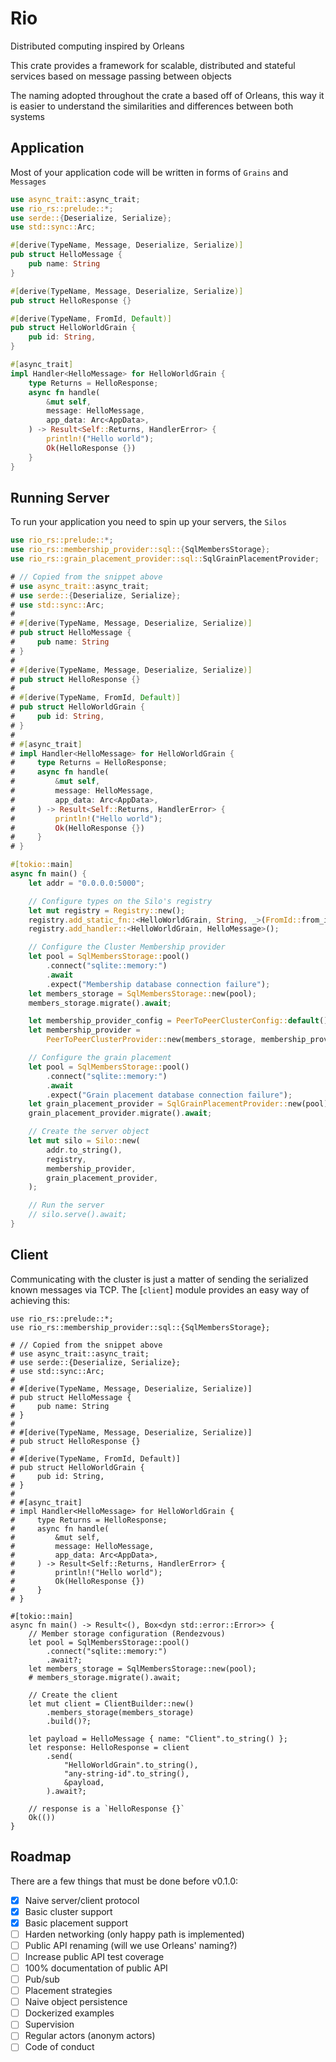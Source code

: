 # Rio

Distributed computing inspired by Orleans

This crate provides a framework for scalable, distributed and stateful services
based on message passing between objects

The naming adopted throughout the crate a based off of Orleans, this way it is
easier to understand the similarities and differences between both systems

## Application

Most of your application code will be written in forms of `Grains` and `Messages`

```rust
use async_trait::async_trait;
use rio_rs::prelude::*;
use serde::{Deserialize, Serialize};
use std::sync::Arc;

#[derive(TypeName, Message, Deserialize, Serialize)]
pub struct HelloMessage {
    pub name: String
}

#[derive(TypeName, Message, Deserialize, Serialize)]
pub struct HelloResponse {}

#[derive(TypeName, FromId, Default)]
pub struct HelloWorldGrain {
    pub id: String,
}

#[async_trait]
impl Handler<HelloMessage> for HelloWorldGrain {
    type Returns = HelloResponse;
    async fn handle(
        &mut self,
        message: HelloMessage,
        app_data: Arc<AppData>,
    ) -> Result<Self::Returns, HandlerError> {
        println!("Hello world");
        Ok(HelloResponse {})
    }
}
```

## Running Server

To run your application you need to spin up your servers, the `Silos`

```rust
use rio_rs::prelude::*;
use rio_rs::membership_provider::sql::{SqlMembersStorage};
use rio_rs::grain_placement_provider::sql::SqlGrainPlacementProvider;

# // Copied from the snippet above
# use async_trait::async_trait;
# use serde::{Deserialize, Serialize};
# use std::sync::Arc;
#
# #[derive(TypeName, Message, Deserialize, Serialize)]
# pub struct HelloMessage {
#     pub name: String
# }
#
# #[derive(TypeName, Message, Deserialize, Serialize)]
# pub struct HelloResponse {}
#
# #[derive(TypeName, FromId, Default)]
# pub struct HelloWorldGrain {
#     pub id: String,
# }
#
# #[async_trait]
# impl Handler<HelloMessage> for HelloWorldGrain {
#     type Returns = HelloResponse;
#     async fn handle(
#         &mut self,
#         message: HelloMessage,
#         app_data: Arc<AppData>,
#     ) -> Result<Self::Returns, HandlerError> {
#         println!("Hello world");
#         Ok(HelloResponse {})
#     }
# }

#[tokio::main]
async fn main() {
    let addr = "0.0.0.0:5000";

    // Configure types on the Silo's registry
    let mut registry = Registry::new();
    registry.add_static_fn::<HelloWorldGrain, String, _>(FromId::from_id);
    registry.add_handler::<HelloWorldGrain, HelloMessage>();

    // Configure the Cluster Membership provider
    let pool = SqlMembersStorage::pool()
        .connect("sqlite::memory:")
        .await
        .expect("Membership database connection failure");
    let members_storage = SqlMembersStorage::new(pool);
    members_storage.migrate().await;

    let membership_provider_config = PeerToPeerClusterConfig::default();
    let membership_provider =
        PeerToPeerClusterProvider::new(members_storage, membership_provider_config);

    // Configure the grain placement
    let pool = SqlMembersStorage::pool()
        .connect("sqlite::memory:")
        .await
        .expect("Grain placement database connection failure");
    let grain_placement_provider = SqlGrainPlacementProvider::new(pool);
    grain_placement_provider.migrate().await;

    // Create the server object
    let mut silo = Silo::new(
        addr.to_string(),
        registry,
        membership_provider,
        grain_placement_provider,
    );

    // Run the server
    // silo.serve().await;
}
```

## Client

Communicating with the cluster is just a matter of sending the serialized known messages via TCP.
The [`client`] module provides an easy way of achieving this:

```no_run
use rio_rs::prelude::*;
use rio_rs::membership_provider::sql::{SqlMembersStorage};

# // Copied from the snippet above
# use async_trait::async_trait;
# use serde::{Deserialize, Serialize};
# use std::sync::Arc;
#
# #[derive(TypeName, Message, Deserialize, Serialize)]
# pub struct HelloMessage {
#     pub name: String
# }
#
# #[derive(TypeName, Message, Deserialize, Serialize)]
# pub struct HelloResponse {}
#
# #[derive(TypeName, FromId, Default)]
# pub struct HelloWorldGrain {
#     pub id: String,
# }
#
# #[async_trait]
# impl Handler<HelloMessage> for HelloWorldGrain {
#     type Returns = HelloResponse;
#     async fn handle(
#         &mut self,
#         message: HelloMessage,
#         app_data: Arc<AppData>,
#     ) -> Result<Self::Returns, HandlerError> {
#         println!("Hello world");
#         Ok(HelloResponse {})
#     }
# }

#[tokio::main]
async fn main() -> Result<(), Box<dyn std::error::Error>> {
    // Member storage configuration (Rendezvous)
    let pool = SqlMembersStorage::pool()
        .connect("sqlite::memory:")
        .await?;
    let members_storage = SqlMembersStorage::new(pool);
    # members_storage.migrate().await;

    // Create the client
    let mut client = ClientBuilder::new()
        .members_storage(members_storage)
        .build()?;

    let payload = HelloMessage { name: "Client".to_string() };
    let response: HelloResponse = client
        .send(
            "HelloWorldGrain".to_string(),
            "any-string-id".to_string(),
            &payload,
        ).await?;

    // response is a `HelloResponse {}`
    Ok(())
}
```

## Roadmap

There are a few things that must be done before v0.1.0:

- [x] Naive server/client protocol
- [x] Basic cluster support
- [x] Basic placement support
- [ ] Harden networking (only happy path is implemented)
- [ ] Public API renaming (will we use Orleans' naming?)
- [ ] Increase public API test coverage
- [ ] 100% documentation of public API
- [ ] Pub/sub
- [ ] Placement strategies
- [ ] Naive object persistence
- [ ] Dockerized examples
- [ ] Supervision
- [ ] Regular actors (anonym actors)
- [ ] Code of conduct
